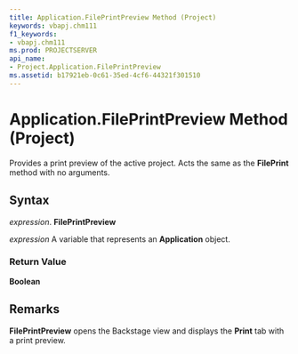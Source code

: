 ```yaml
---
title: Application.FilePrintPreview Method (Project)
keywords: vbapj.chm111
f1_keywords:
- vbapj.chm111
ms.prod: PROJECTSERVER
api_name:
- Project.Application.FilePrintPreview
ms.assetid: b17921eb-0c61-35ed-4cf6-44321f301510
---
```



# Application.FilePrintPreview Method (Project)

Provides a print preview of the active project. Acts the same as the  **FilePrint** method with no arguments.


## Syntax

 _expression_. **FilePrintPreview**

 _expression_ A variable that represents an **Application** object.


### Return Value

 **Boolean**


## Remarks

 **FilePrintPreview** opens the Backstage view and displays the **Print** tab with a print preview.


